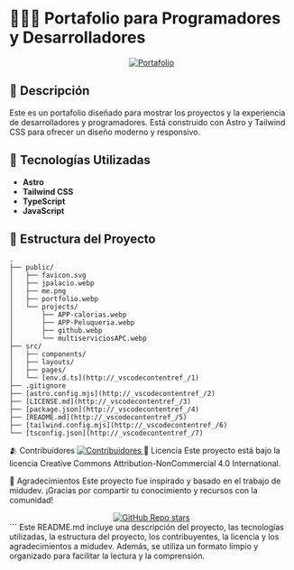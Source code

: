 # 👨🏻‍💻 Portafolio para Programadores y Desarrolladores

<div align="center">
  <a href="https://porfolio.dev/">
    <img src="./public/porfolio.webp" alt="Portafolio">
  </a>
</div>

## 📖 Descripción

Este es un portafolio diseñado para mostrar los proyectos y la experiencia de desarrolladores y programadores. Está construido con Astro y Tailwind CSS para ofrecer un diseño moderno y responsivo.

## 🚀 Tecnologías Utilizadas

- **Astro**
- **Tailwind CSS**
- **TypeScript**
- **JavaScript**

## 📂 Estructura del Proyecto

```plaintext
.
├── public/
│   ├── favicon.svg
│   ├── jpalacio.webp
│   ├── me.png
│   ├── portfolio.webp
│   └── projects/
│       ├── APP-calorias.webp
│       ├── APP-Peluqueria.webp
│       ├── github.webp
│       └── multiserviciosAPC.webp
├── src/
│   ├── components/
│   ├── layouts/
│   ├── pages/
│   └── [env.d.ts](http://_vscodecontentref_/1)
├── .gitignore
├── [astro.config.mjs](http://_vscodecontentref_/2)
├── [LICENSE.md](http://_vscodecontentref_/3)
├── [package.json](http://_vscodecontentref_/4)
├── [README.md](http://_vscodecontentref_/5)
├── [tailwind.config.mjs](http://_vscodecontentref_/6)
└── [tsconfig.json](http://_vscodecontentref_/7)
```

🫂 Contribuidores <a href="https://github.com/midudev/porfolio.dev/graphs/contributors"> <img src="https://contrib.rocks/image?repo=midudev/porfolio.dev" alt="Contribuidores"> </a> 📄 Licencia Este proyecto está bajo la licencia Creative Commons Attribution-NonCommercial 4.0 International.

🙏 Agradecimientos Este proyecto fue inspirado y basado en el trabajo de midudev. ¡Gracias por compartir tu conocimiento y recursos con la comunidad!

<div align="center"> <a href="https://github.com/midudev/porfolio.dev"> <img src="https://img.shields.io/github/stars/midudev/porfolio.dev?style=social" alt="GitHub Repo stars"> </a> </div> ```
Este README.md incluye una descripción del proyecto, las tecnologías utilizadas, la estructura del proyecto, los contribuyentes, la licencia y los agradecimientos a midudev. Además, se utiliza un formato limpio y organizado para facilitar la lectura y la comprensión.
